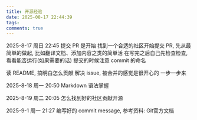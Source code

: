 ```yaml
---
title: 开源经验
date: 2025-08-17 22:44:39
tags:
comments: true
---
```



2025-8-17 周日 22:45
提交 PR 是开始
找到一个合适的社区开始提交 PR, 先从最简单的做起, 比如翻译文档、添加内容之类的简单活
在写完之后自己先检查检查, 看看能否运行(如果需要的话)
提交的时候注意 commit 的命名

读 README, 搞明白怎么贡献
解决 issue, 被合并的感觉是很开心的
一步一步来


2025-8-18 周一 20:50
Markdown 语法掌握


2025-8-19 周二 20:05 
怎么找到好的社区贡献开源


2025-9-1 周一 21:27
编写好的 commit message, 参考资料: Git官方文档





